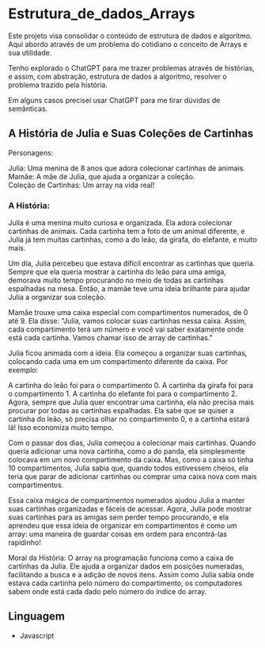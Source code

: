 # Estrutura_de_dados_Arrays
Este projeto visa consolidar o conteúdo de estrutura de dados e algoritmo. Aqui abordo através de um problema do cotidiano o conceito de Arrays e sua utilidade.

Tenho explorado o ChatGPT para me trazer problemas através de histórias, e assim, com abstração, estrutura de dados a algoritmo, resolver o problema trazido pela história.

Em alguns casos precisei usar ChatGPT para me tirar dúvidas de semânticas.

## A História de Julia e Suas Coleções de Cartinhas
Personagens:

Julia: Uma menina de 8 anos que adora colecionar cartinhas de animais.</br>
Mamãe: A mãe de Julia, que ajuda a organizar a coleção.</br>
Coleção de Cartinhas: Um array na vida real!

### A História:

Julia é uma menina muito curiosa e organizada. Ela adora colecionar cartinhas de animais. Cada cartinha tem a foto de um animal diferente, e Julia já tem muitas cartinhas, como a do leão, da girafa, do elefante, e muito mais.

Um dia, Julia percebeu que estava difícil encontrar as cartinhas que queria. Sempre que ela queria mostrar a cartinha do leão para uma amiga, demorava muito tempo procurando no meio de todas as cartinhas espalhadas na mesa. Então, a mamãe teve uma ideia brilhante para ajudar Julia a organizar sua coleção.

Mamãe trouxe uma caixa especial com compartimentos numerados, de 0 até 9. Ela disse: "Julia, vamos colocar suas cartinhas nessa caixa. Assim, cada compartimento terá um número e você vai saber exatamente onde está cada cartinha. Vamos chamar isso de array de cartinhas."

Julia ficou animada com a ideia. Ela começou a organizar suas cartinhas, colocando cada uma em um compartimento diferente da caixa. Por exemplo:

A cartinha do leão foi para o compartimento 0.
A cartinha da girafa foi para o compartimento 1.
A cartinha do elefante foi para o compartimento 2.
Agora, sempre que Julia quer encontrar uma cartinha, ela não precisa mais procurar por todas as cartinhas espalhadas. Ela sabe que se quiser a cartinha do leão, só precisa olhar no compartimento 0, e a cartinha estará lá! Isso economiza muito tempo.

Com o passar dos dias, Julia começou a colecionar mais cartinhas. Quando queria adicionar uma nova cartinha, como a do panda, ela simplesmente colocava em um novo compartimento da caixa. Mas, como a caixa só tinha 10 compartimentos, Julia sabia que, quando todos estivessem cheios, ela teria que parar de adicionar cartinhas ou comprar uma caixa nova com mais compartimentos.

Essa caixa mágica de compartimentos numerados ajudou Julia a manter suas cartinhas organizadas e fáceis de acessar. Agora, Julia pode mostrar suas cartinhas para as amigas sem perder tempo procurando, e ela aprendeu que essa ideia de organizar em compartimentos é como um array: uma maneira de guardar coisas em ordem para encontrá-las rapidinho!

Moral da História: O array na programação funciona como a caixa de cartinhas da Julia. Ele ajuda a organizar dados em posições numeradas, facilitando a busca e a adição de novos itens. Assim como Julia sabia onde estava cada cartinha pelo número do compartimento, os computadores sabem onde está cada dado pelo número do índice do array.

## Linguagem
- Javascript
